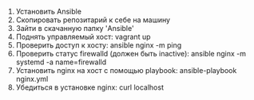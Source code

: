 1. Установить Ansible
2. Скопировать репозитарий к себе на машину
3. Зайти в скачанную папку 'Ansible'
4. Поднять управляемый хост: vagrant up
5. Проверить доступ к хосту: ansible nginx -m ping
6. Проверить статус firewalld (должен быть inactive): ansible nginx -m systemd -a name=firewalld
7. Установить nginx на хост с помощью playbook: ansible-playbook nginx.yml
8. Убедиться в установке nginx: curl localhost
